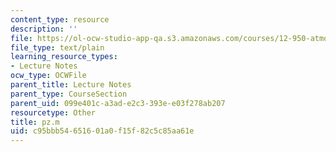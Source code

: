 ```yaml
---
content_type: resource
description: ''
file: https://ol-ocw-studio-app-qa.s3.amazonaws.com/courses/12-950-atmospheric-and-oceanic-modeling-spring-2004/c95bbb54651601a0f15f82c5c85aa61e_pz.m
file_type: text/plain
learning_resource_types:
- Lecture Notes
ocw_type: OCWFile
parent_title: Lecture Notes
parent_type: CourseSection
parent_uid: 099e401c-a3ad-e2c3-393e-e03f278ab207
resourcetype: Other
title: pz.m
uid: c95bbb54-6516-01a0-f15f-82c5c85aa61e
---
```

